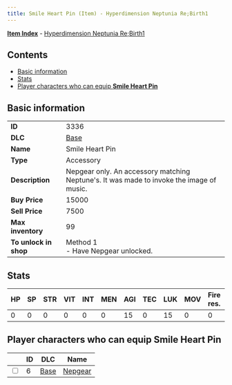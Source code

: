 ```yaml
---
title: Smile Heart Pin (Item) - Hyperdimension Neptunia Re;Birth1
---
```


[**Item Index**](/neptunia/rb1/item/index.html) - [Hyperdimension Neptunia Re;Birth1](/neptunia/rb1)

## Contents

- [Basic information](#basic-information)
- [Stats](#stats)
- [Player characters who can equip **Smile Heart Pin**](#player-characters-who-can-equip-smile-heart-pin)

## Basic information

|   |   |
| -- | -- |
| **ID** | 3336 |
| **DLC** | [Base](/neptunia/rb1/dlc/1-base.html) |
| **Name** | Smile Heart Pin |
| **Type** | Accessory |
| **Description** | Nepgear only. An accessory matching Neptune's. It was made to invoke the image of music. |
| **Buy Price** | 15000 |
| **Sell Price** | 7500 |
| **Max inventory** | 99 |
| **To unlock in shop** | Method 1<br />- Have Nepgear unlocked. |


## Stats

| HP | SP | STR | VIT | INT | MEN | AGI | TEC | LUK | MOV | Fire res. | Ice res. | Wind res. | Lightning res. |
| -- | -- | --- | --- | --- | --- | --- | --- | --- | --- | --------- | -------- | --------- | -------------- |
| 0 | 0 | 0 | 0 | 0 | 0 | 15 | 0 | 15 | 0 | 0 | 0 | 0 | 0 |


## Player characters who can equip **Smile Heart Pin**

|    | ID | DLC | Name |
| -- | -- | --- | ---- |
| <input type="checkbox" id="rb1-player-1-6" class="trackbox" /> | 6 | [Base](/neptunia/rb1/dlc/1-base.html) | [Nepgear](/neptunia/rb1/player/1-6-nepgear.html) |
